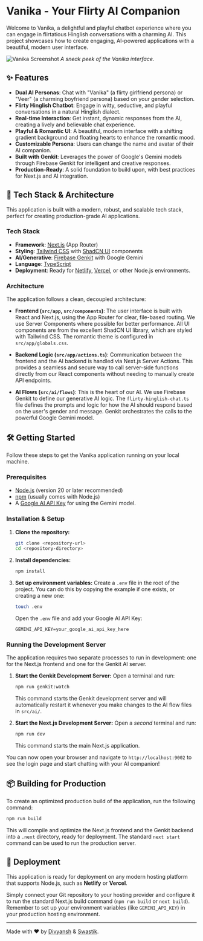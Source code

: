 # Vanika - Your Flirty AI Companion

Welcome to Vanika, a delightful and playful chatbot experience where you can engage in flirtatious Hinglish conversations with a charming AI. This project showcases how to create engaging, AI-powered applications with a beautiful, modern user interface.

![Vanika Screenshot](https://placehold.co/800x600.png)
*A sneak peek of the Vanika interface.*

## ✨ Features

- **Dual AI Personas**: Chat with "Vanika" (a flirty girlfriend persona) or "Veer" (a charming boyfriend persona) based on your gender selection.
- **Flirty Hinglish Chatbot**: Engage in witty, seductive, and playful conversations in a natural Hinglish dialect.
- **Real-time Interaction**: Get instant, dynamic responses from the AI, creating a lively and believable chat experience.
- **Playful & Romantic UI**: A beautiful, modern interface with a shifting gradient background and floating hearts to enhance the romantic mood.
- **Customizable Persona**: Users can change the name and avatar of their AI companion.
- **Built with Genkit**: Leverages the power of Google's Gemini models through Firebase Genkit for intelligent and creative responses.
- **Production-Ready**: A solid foundation to build upon, with best practices for Next.js and AI integration.

## 🚀 Tech Stack & Architecture

This application is built with a modern, robust, and scalable tech stack, perfect for creating production-grade AI applications.

### Tech Stack

- **Framework**: [Next.js](https://nextjs.org/) (App Router)
- **Styling**: [Tailwind CSS](https://tailwindcss.com/) with [ShadCN UI](https://ui.shadcn.com/) components
- **AI/Generative**: [Firebase Genkit](https://firebase.google.com/docs/genkit) with Google Gemini
- **Language**: [TypeScript](https://www.typescriptlang.org/)
- **Deployment**: Ready for [Netlify](https://www.netlify.com/), [Vercel](https://vercel.com/), or other Node.js environments.

### Architecture

The application follows a clean, decoupled architecture:

-   **Frontend (`src/app`, `src/components`)**: The user interface is built with React and Next.js, using the App Router for clear, file-based routing. We use Server Components where possible for better performance. All UI components are from the excellent ShadCN UI library, which are styled with Tailwind CSS. The romantic theme is configured in `src/app/globals.css`.

-   **Backend Logic (`src/app/actions.ts`)**: Communication between the frontend and the AI backend is handled via Next.js Server Actions. This provides a seamless and secure way to call server-side functions directly from our React components without needing to manually create API endpoints.

-   **AI Flows (`src/ai/flows`)**: This is the heart of our AI. We use Firebase Genkit to define our generative AI logic. The `flirty-hinglish-chat.ts` file defines the prompts and logic for how the AI should respond based on the user's gender and message. Genkit orchestrates the calls to the powerful Google Gemini model.

## 🛠️ Getting Started

Follow these steps to get the Vanika application running on your local machine.

### Prerequisites

- [Node.js](https://nodejs.org/) (version 20 or later recommended)
- [npm](https://www.npmjs.com/) (usually comes with Node.js)
- A [Google AI API Key](https://ai.google.dev/) for using the Gemini model.

### Installation & Setup

1.  **Clone the repository:**
    ```bash
    git clone <repository-url>
    cd <repository-directory>
    ```

2.  **Install dependencies:**
    ```bash
    npm install
    ```

3.  **Set up environment variables:**
    Create a `.env` file in the root of the project. You can do this by copying the example if one exists, or creating a new one:
    ```bash
    touch .env
    ```
    Open the `.env` file and add your Google AI API Key:
    ```
    GEMINI_API_KEY=your_google_ai_api_key_here
    ```

### Running the Development Server

The application requires two separate processes to run in development: one for the Next.js frontend and one for the Genkit AI server.

1.  **Start the Genkit Development Server:**
    Open a terminal and run:
    ```bash
    npm run genkit:watch
    ```
    This command starts the Genkit development server and will automatically restart it whenever you make changes to the AI flow files in `src/ai/`.

2.  **Start the Next.js Development Server:**
    Open a *second* terminal and run:
    ```bash
    npm run dev
    ```
    This command starts the main Next.js application.

You can now open your browser and navigate to `http://localhost:9002` to see the login page and start chatting with your AI companion!

## 📦 Building for Production

To create an optimized production build of the application, run the following command:

```bash
npm run build
```

This will compile and optimize the Next.js frontend and the Genkit backend into a `.next` directory, ready for deployment. The standard `next start` command can be used to run the production server.

## 🚀 Deployment

This application is ready for deployment on any modern hosting platform that supports Node.js, such as **Netlify** or **Vercel**.

Simply connect your Git repository to your hosting provider and configure it to run the standard Next.js build command (`npm run build` or `next build`). Remember to set up your environment variables (like `GEMINI_API_KEY`) in your production hosting environment.

---

Made with ❤️ by [Divyansh](https://www.linkedin.com/in/myselfdivyanshsingh?utm_source=share&utm_campaign=share_via&utm_content=profile&utm_medium=android_app) & [Swastik](https://www.linkedin.com/in/myselfswastikmishra?utm_source=share&utm_campaign=share_via&utm_content=profile&utm_medium=android_app).
